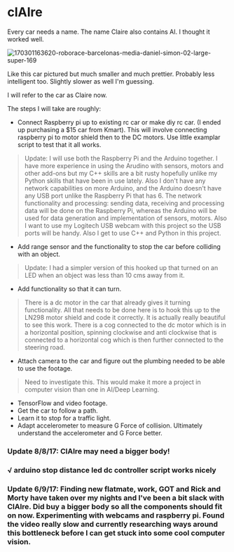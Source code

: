 # clAIre
Every car needs a name. The name Claire also contains AI. I thought it worked well.

![170301163620-roborace-barcelonas-media-daniel-simon-02-large-super-169](https://user-images.githubusercontent.com/15652565/27119802-9e932a5e-5124-11e7-87b4-cb7915b15468.jpg)

Like this car pictured but much smaller and much prettier. Probably less intelligent too. Slightly slower as well I'm guessing.

I will refer to the car as Claire now.

The steps I will take are roughly:

- Connect Raspberry pi up to existing rc car or make diy rc car. (I ended up purchasing a $15 car from Kmart).
This will involve connecting raspberry pi to motor shield then to the DC motors. Use little examplar script to test that it all works.

> Update: I will use both the Raspberry Pi and the Arduino together. I have more experience in using the Arudino with sensors, motors and other add-ons but my C++ skills are a bit rusty hopefully unlike my Python skills that have been in use lately. Also I don't have any network capabilities on more Arduino, and the Arduino doesn't have any USB port unlike the Raspberry Pi that has 6. The network functionality and processing: sending data, receiving and processing data will be done on the Raspberry Pi, whereas the Arduino will be used for data generation and implementation of sensors, motors. Also I want to use my Logitech USB webcam with this project so the USB ports will be handy. Also I get to use C++ and Python in this project.

- Add range sensor and the functionality to stop the car before colliding with an object.

>Update: I had a simpler version of this hooked up that turned on an LED when an object was less than 10 cms away from it.



- Add functionality so that it can turn.

>There is a dc motor in the car that already gives it turning functionality. All that needs to be done here is to hook this up to the LN298 motor shield and code it correctly. It is actually really beautiful to see this work. There is a cog connected to the dc motor which is in a horizontal position, spinning clockwise and anti clockwise that is connected to a horizontal cog which is then further connected to the steering road.

- Attach camera to the car and figure out the plumbing needed to be able to use the footage.
> Need to investigate this. This would make it more a project in computer vision than one in AI/Deep Learning.
- TensorFlow and video footage.
- Get the car to follow a path.
- Learn it to stop for a traffic light.
- Adapt accelerometer to measure G Force of collision. Ultimately understand the accelerometer and G Force better.

### Update 8/8/17: ClAIre may need a bigger body!
### √ arduino stop distance led dc controller script works nicely

### Update 6/9/17: Finding new flatmate, work, GOT and Rick and Morty have taken over my nights and I've been a bit slack with ClAIre. Did buy a bigger body so all the components should fit on now. Experimenting with webcams and raspberry pi. Found the video really slow and currently researching ways around this bottleneck before I can get stuck into some cool computer vision.
